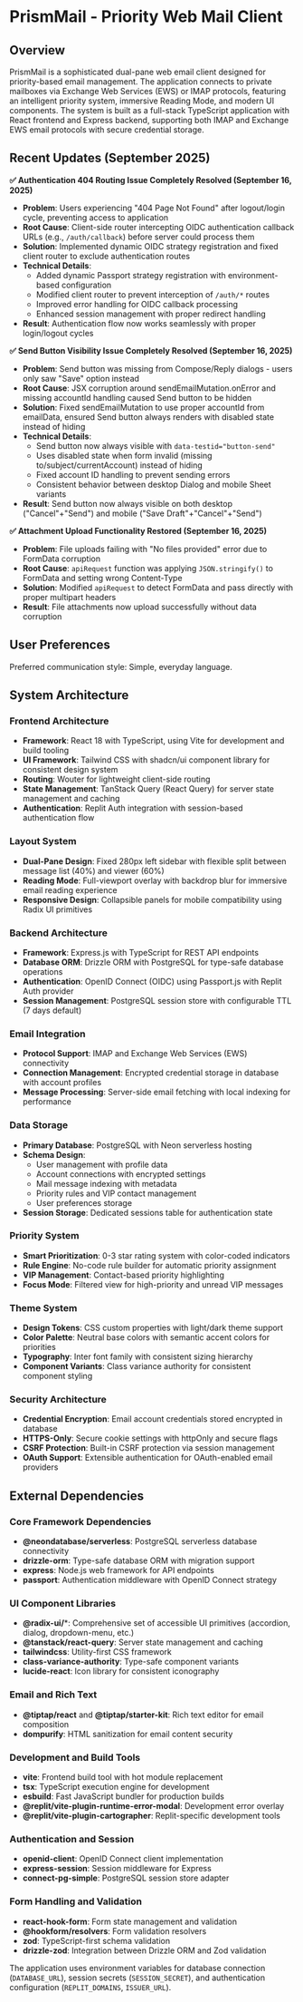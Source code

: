 # PrismMail - Priority Web Mail Client

## Overview

PrismMail is a sophisticated dual-pane web email client designed for priority-based email management. The application connects to private mailboxes via Exchange Web Services (EWS) or IMAP protocols, featuring an intelligent priority system, immersive Reading Mode, and modern UI components. The system is built as a full-stack TypeScript application with React frontend and Express backend, supporting both IMAP and Exchange EWS email protocols with secure credential storage.

## Recent Updates (September 2025)

**✅ Authentication 404 Routing Issue Completely Resolved (September 16, 2025)**
- **Problem**: Users experiencing "404 Page Not Found" after logout/login cycle, preventing access to application
- **Root Cause**: Client-side router intercepting OIDC authentication callback URLs (e.g., `/auth/callback`) before server could process them
- **Solution**: Implemented dynamic OIDC strategy registration and fixed client router to exclude authentication routes
- **Technical Details**:
  - Added dynamic Passport strategy registration with environment-based configuration
  - Modified client router to prevent interception of `/auth/*` routes
  - Improved error handling for OIDC callback processing
  - Enhanced session management with proper redirect handling
- **Result**: Authentication flow now works seamlessly with proper login/logout cycles

**✅ Send Button Visibility Issue Completely Resolved (September 16, 2025)**
- **Problem**: Send button was missing from Compose/Reply dialogs - users only saw "Save" option instead
- **Root Cause**: JSX corruption around sendEmailMutation.onError and missing accountId handling caused Send button to be hidden
- **Solution**: Fixed sendEmailMutation to use proper accountId from emailData, ensured Send button always renders with disabled state instead of hiding
- **Technical Details**: 
  - Send button now always visible with `data-testid="button-send"`
  - Uses disabled state when form invalid (missing to/subject/currentAccount) instead of hiding
  - Fixed account ID handling to prevent sending errors
  - Consistent behavior between desktop Dialog and mobile Sheet variants
- **Result**: Send button now always visible on both desktop ("Cancel"+"Send") and mobile ("Save Draft"+"Cancel"+"Send")

**✅ Attachment Upload Functionality Restored (September 16, 2025)**  
- **Problem**: File uploads failing with "No files provided" error due to FormData corruption
- **Root Cause**: `apiRequest` function was applying `JSON.stringify()` to FormData and setting wrong Content-Type
- **Solution**: Modified `apiRequest` to detect FormData and pass directly with proper multipart headers
- **Result**: File attachments now upload successfully without data corruption

## User Preferences

Preferred communication style: Simple, everyday language.

## System Architecture

### Frontend Architecture
- **Framework**: React 18 with TypeScript, using Vite for development and build tooling
- **UI Framework**: Tailwind CSS with shadcn/ui component library for consistent design system
- **Routing**: Wouter for lightweight client-side routing
- **State Management**: TanStack Query (React Query) for server state management and caching
- **Authentication**: Replit Auth integration with session-based authentication flow

### Layout System
- **Dual-Pane Design**: Fixed 280px left sidebar with flexible split between message list (40%) and viewer (60%)
- **Reading Mode**: Full-viewport overlay with backdrop blur for immersive email reading experience
- **Responsive Design**: Collapsible panels for mobile compatibility using Radix UI primitives

### Backend Architecture  
- **Framework**: Express.js with TypeScript for REST API endpoints
- **Database ORM**: Drizzle ORM with PostgreSQL for type-safe database operations
- **Authentication**: OpenID Connect (OIDC) using Passport.js with Replit Auth provider
- **Session Management**: PostgreSQL session store with configurable TTL (7 days default)

### Email Integration
- **Protocol Support**: IMAP and Exchange Web Services (EWS) connectivity
- **Connection Management**: Encrypted credential storage in database with account profiles
- **Message Processing**: Server-side email fetching with local indexing for performance

### Data Storage
- **Primary Database**: PostgreSQL with Neon serverless hosting
- **Schema Design**: 
  - User management with profile data
  - Account connections with encrypted settings
  - Mail message indexing with metadata
  - Priority rules and VIP contact management
  - User preferences storage
- **Session Storage**: Dedicated sessions table for authentication state

### Priority System
- **Smart Prioritization**: 0-3 star rating system with color-coded indicators
- **Rule Engine**: No-code rule builder for automatic priority assignment
- **VIP Management**: Contact-based priority highlighting
- **Focus Mode**: Filtered view for high-priority and unread VIP messages

### Theme System
- **Design Tokens**: CSS custom properties with light/dark theme support
- **Color Palette**: Neutral base colors with semantic accent colors for priorities
- **Typography**: Inter font family with consistent sizing hierarchy
- **Component Variants**: Class variance authority for consistent component styling

### Security Architecture
- **Credential Encryption**: Email account credentials stored encrypted in database
- **HTTPS-Only**: Secure cookie settings with httpOnly and secure flags
- **CSRF Protection**: Built-in CSRF protection via session management
- **OAuth Support**: Extensible authentication for OAuth-enabled email providers

## External Dependencies

### Core Framework Dependencies
- **@neondatabase/serverless**: PostgreSQL serverless database connectivity
- **drizzle-orm**: Type-safe database ORM with migration support
- **express**: Node.js web framework for API endpoints
- **passport**: Authentication middleware with OpenID Connect strategy

### UI Component Libraries
- **@radix-ui/***: Comprehensive set of accessible UI primitives (accordion, dialog, dropdown-menu, etc.)
- **@tanstack/react-query**: Server state management and caching
- **tailwindcss**: Utility-first CSS framework
- **class-variance-authority**: Type-safe component variants
- **lucide-react**: Icon library for consistent iconography

### Email and Rich Text
- **@tiptap/react** and **@tiptap/starter-kit**: Rich text editor for email composition
- **dompurify**: HTML sanitization for email content security

### Development and Build Tools
- **vite**: Frontend build tool with hot module replacement
- **tsx**: TypeScript execution engine for development
- **esbuild**: Fast JavaScript bundler for production builds
- **@replit/vite-plugin-runtime-error-modal**: Development error overlay
- **@replit/vite-plugin-cartographer**: Replit-specific development tools

### Authentication and Session
- **openid-client**: OpenID Connect client implementation
- **express-session**: Session middleware for Express
- **connect-pg-simple**: PostgreSQL session store adapter

### Form Handling and Validation
- **react-hook-form**: Form state management and validation
- **@hookform/resolvers**: Form validation resolvers
- **zod**: TypeScript-first schema validation
- **drizzle-zod**: Integration between Drizzle ORM and Zod validation

The application uses environment variables for database connection (`DATABASE_URL`), session secrets (`SESSION_SECRET`), and authentication configuration (`REPLIT_DOMAINS`, `ISSUER_URL`).